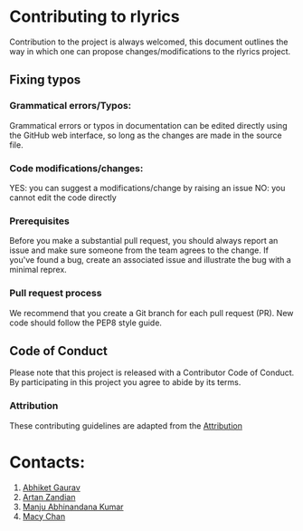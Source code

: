 # Contributing to rlyrics

Contribution to the project is always welcomed, this document outlines the way in which one can propose changes/modifications to the  rlyrics project.

## Fixing typos

### Grammatical errors/Typos:

Grammatical errors or typos in documentation can be edited directly using the GitHub web interface, so long as the changes are made in the source file.

### Code modifications/changes:

YES: you can suggest a modifications/change by raising an issue
NO: you cannot edit the code directly

### Prerequisites
Before you make a substantial pull request, you should always report an issue and make sure someone from the team agrees to the change. If you've found a bug, create an associated issue and illustrate the bug with a minimal reprex.

### Pull request process

We recommend that you create a Git branch for each pull request (PR).
New code should follow the PEP8 style guide.

## Code of Conduct

Please note that this project is released with a Contributor Code of Conduct. By participating in this project you agree to abide by its terms.

### Attribution
These contributing guidelines are adapted from the [Attribution](https://www.contributor-covenant.org/version/1/0/0/code-of-conduct/)

# Contacts:

1. [Abhiket Gaurav](mailto:p12abhiketg@iimidr.ac.in)
2. [Artan Zandian](mailto:artanzand@yahoo.co.uk)
3. [Manju Abhinandana Kumar](mailto:manju.abhinandana@gmail.com)
4. [Macy Chan](mailto:macychan@student.ubc.ca)
